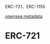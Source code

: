 

ERC-721、ERC-1155

[]()
[opensea metadata](https://docs.opensea.io/docs/metadata-standards)


# ERC-721




